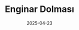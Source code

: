 ---
date: 2025-04-23
title: Enginar Dolması
categories:
  - Sebze
recipe:
  servings: 5 kişilik
  prep: 40 dk
  cook: 60 dk

  ingredients_markdown: |-
    * 3 adet enginar 
    * 1 limon suyu 
    * 1 çay bardağı pirinç
    * 1/4 demet dereotu
    * 3-4 dal taze soğan
    * 1 adet soğan
    * 1 adet limon suyu 
    * 1/4 su bardağı zeytinyağı 
    * 1 tatlı kaşığı toz şeker
    * 1 tatlı kaşığı tuz
    * 1 çay kaşığı karabiber
    * 1 çay kaşığı yenibahar
    * 1 çay kaşığı tarçın
    * 3 yemek kaşığı zeytinyağı 
    * 2 su bardağı su

  directions_markdown: |-
    1. Enginarların saplarını çiçeğe yakın yerden kesin ve yıkayın. Dış yapraklarının bir kısmını kopartın. Enginarları yan yatırıp üst kısımlarından yaklaşık 2 parmak kadar kesin.
    2. Enginarın ortasından başlayarak birkaç sıra yaprağı çekerek çıkarın. Göbek kısmındaki tüylü bölümü bir kaşık yardımıyla dikkatlice oyarak temizleyin. İsterseniz yaprakları biraz daha seyreltebilirsiniz. Hazırladığınız enginarları kararmamaları için limonlu su dolu derin bir kapta bekletin.
    3. İç harcı hazırlamak için; pirinç, ince kıyılmış dereotu, ince kıyılmış taze soğan, rendelenmiş veya ince doğranmış kuru soğan, 1 adet limonun suyu, harç için olan 1/4 su bardağı zeytinyağı, toz şeker, tuz, karabiber, yenibahar ve tarçını geniş bir kapta iyice karıştırın.
    4. Hazırladığınız iç harcı enginarların oyduğunuz orta kısımlarına ve yaprak aralarına doldurun.
    5. Doldurduğunuz enginarları geniş ve yayvan bir tencereye birbirlerine yaslanacak şekilde dizin.
    6. Tencereye pişirmek için olan 2 su bardağı suyu ve 3 yemek kaşığı zeytinyağını ekleyin. Tencerenin kapağını kapatın.
    7. Yüksek ateşte kaynamaya bırakın. Kaynamaya başlayınca ocağın altını kısın ve enginar yaprakları ile pirinçler tamamen yumuşayana kadar yaklaşık 1 saat kadar pişirin.
    8. Pişen enginar dolmalarını ocaktan alın ve kapağı kapalı olarak tencerede tamamen soğumaya bırakın.
    9. Soğuduktan sonra servis tabağına alın. Üzerlerine biraz daha zeytinyağı gezdirebilir ve isteğe bağlı olarak ince kıyılmış dereotu serpip servis edebilirsiniz. Afiyet olsun.
---